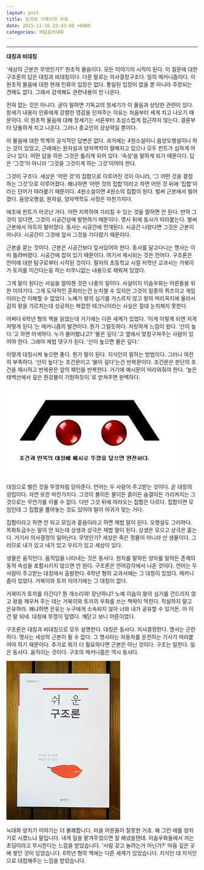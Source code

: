 ```yaml
---
layout: post
title: 토끼와 거북이의 우화
date: 2015-11-16 23:43:08 +0900
categories: 깨달음의대화
---
```


**** 

  **대칭과 비대칭**



‘세상의 근본은 무엇인가?’ 원초적 물음이다. 모든 이야기의 시작이 된다. 이 질문에 대한 구조론의 답은 대칭과 비대칭이다. 다른 말로는 의사결정구조다. 일의 메커니즘이다. 이 원초적 물음에 대한 현재 인류의 입장은 없다. 통일된 입장이 없을 뿐 아니라 주장되는 견해도 없다. 그래서 검색해도 관련내용이 안 나온다. 

  


전혀 없는 것은 아니다. 굳이 말하면 기독교의 창세기가 이 물음과 상당한 관련이 있다. 창세기 내용이 인류에게 강렬한 영감을 던져주는 이유는 처음부터 세게 치고 나오기 때문이다. 이 원초적 물음에 대해 창세기는 서론부터 조심스럽게 접근하지 않는다. 결론부터 당돌하게 치고 나온다. 그러나 종교인의 상상력일 뿐이다.

  


이 물음에 대한 학계의 공식적인 답변은 없다. 과거에는 4원소설이니 음양오행설이니 하는 것이 있었고, 근래에는 원자설과 양자역학이 말해지고 있으나 모두 핀트가 심하게 어긋나 있다. 어떤 답을 하든 그것은 틀리게 되어 있다. ‘속성’을 말하게 되기 때문이다. 답은 ‘그것’이 아니라 ‘그것을 그것이게 하는 그것’이어야 한다. 

  


그것이 구조다. 세상은 ‘어떤 것’의 집합으로 이루어진 것이 아니라, ‘그 어떤 것을 결정하는 그것’으로 이루어졌다. 왜냐하면 ‘어떤 것의 집합’이라고 하면 어떤 것 뒤에 ‘집합’이라는 단어가 따라붙기 때문이다. 4원소설이면 4원소의 집합이 된다. 벌써 근본에서 멀어졌다. 음양오행설, 원자설, 양자역학도 사정은 마찬가지다. 

  


애초에 핀트가 어긋난 거다. 어떤 지목하여 가리킬 수 있는 것을 말하면 안 된다. 만약 그것이 있다면, 그것이 시공간상에 발현하기 때문이다. 명사 뒤에 동사가 따라붙는다. 벌써 근본에서 아득히 멀어졌다. 동사는 시공간에 전개된다. 시공간 나왔다면 그것은 근본이 아니다. 시공간이 그것에 앞서 그것을 기다렸기 때문이다.

  


근본을 묻는 것이다. 근본은 시공간보다 앞서있어야 한다. 동사를 달고다니는 명사는 이미 틀려버렸다. 시공간에 잡혀 있기 때문이다. 여기서 제시되는 것은 언어다. 구조론은 언어에 대한 탐구로부터 시작된 것이다. 필자의 초등학교 시절 저학년 교과서는 거북이가 토끼를 이긴다는둥 하는 터무니없는 내용으로 채워져 있었다. 

  


그게 말이 된다는 사실을 알아챈 것은 나중의 일이다. 사실이지 이솝우화는 어른들을 위한 이야기다. 그게 도덕적인 훈화라는건 눈치챌 수 있지만 그것이 일종의 퀴즈이고 게임이라는건 이해할 수 없었다. 노예가 왕의 심기를 거스르지 않고 왕의 머리꼭지에 올라서 감히 왕을 가르치는데 성공하는 복잡한 테크닉이라는 사실은 절대 눈치채지 못한다. 

  


어쩌다 6학년 형의 책을 읽었는데 거기에는 다른 세계가 있었다. ‘이게 이렇게 되면 저게 저렇게 된다.’는 메커니즘의 발견이다. 뭔가 그럴듯하다. 저릿하게 느낌이 왔다. ‘산이 높다.’고 하면 어색하다. 누가 물어봤냐고? ‘물은 깊다.’고 옆에서 맞장구쳐주는 사람이 있어야 한다. 그래야 제법 댓구가 된다. ‘산이 높으면 물은 깊다.’ 

  


이렇게 대칭시켜 놓으면 좋다. 뭔가 말이 된다. 지식인의 말하는 방법이다. 그러나 여전히 부족하다. ‘산이 높다’는 조건문이고 ‘물이 깊다’는건 반복문이다. 조건문은 판단의 조건을 제시하고 반복문은 앞의 패턴을 반복한다. 거기에 예시문이 따라와줘야 한다. ‘높은 태백산에서 깊은 한강물이 기원하듯이.’로 받쳐주면 완벽하다. 

  



<img src="files/attach/images/198/331/639/58.jpg" alt="58.jpg" width="445" height="238" />   


대칭으로 벌린 것을 뚜껑처럼 닫아준다. 언어는 두 사람이 주고받는 것이다. 곧 대칭의 성립이다. 자연 또한 마찬가지다. 그것이 불이든 물이든 흙이든 숨결이든 가리켜지는 그것으로는 무언가를 이룰 수 없다. 다만 그것 뒤에 따라오는 집합은 다르다. 집합이면 모임인데 그 집합을 풀어놓는 것도 있어야 말이 아귀가 맞는 거다.

  


집합이라고 하면 안 되고 모임과 흩음이라고 하면 제법 말이 된다. 오행설도 그러하다. 목화토금수는 말이 안 되는데 상생과 상극은 제법 말이 된다. 상생은 모으고 상극은 흩는다. 거기서 의사결정이 일어난다. 무엇인가? 세상은 죽은 정물이 아니라 산 생물이다. 그러므로 내가 있고 네가 있고 우리가 있고 세상이 있다. 

  


생물은 움직인다. 움직임을 나타내는 것은 동사다. 원자를 말하든 양자를 말하든 존재의 동적 속성을 포함시키지 않으면 안 된다. 구조론은 언어감각에서 나온 것이다. 언어는 두 사람이 주고받는 대칭에서 출발한다. 6학년 형의 교과서에는 그 대칭이 있었다. 메커니즘이 있었다. 거북이와 토끼 이야기에는 그 대칭이 없다.

  


거북이가 토끼를 이긴다? 뭔 개소리여! 장난하냐? 노예 이솝이 왕의 심기를 건드리지 않고 왕을 깨우쳐 주는 데는 거북이와 토끼의 우화를 쓰는 책략이 먹힌다. 직설하지 말고 은유하라. 왜냐하면 은유는 누구에게 소속되지 않아 너와 내가 공유할 수 있거든. 아 이건 말 되네. 대칭에 뚜껑이 덮였다. 깨닫고 보니 어른이었다. 

  


구조론은 대칭과 비대칭으로 모두 설명한다. 대칭은 동사다. 의사결정한다. 명사는 곤란하다. 명사는 세상의 근본이 될 수 없다. 그 명사라는 자동차를 운전하는 기사가 따라붙어야 하기 때문이다. 추가로 뭐가 더 필요하다면 근본은 아닌 것이다. 구조는 일한다. 일은 동사다. 움직이는 것이다. 구조의 메커니즘은 역시 동사다. 

  




<img src="files/attach/images/198/331/639/DSC01488.JPG" alt="DSC01488.JPG" width="300" height="419" />

  


늑대와 양치기 이야기는 더 불쾌합니다. 마을 어른들이 잘못한 거죠. 왜 그런 애를 양치기로 시켰느냐 말입니다. 내게 일을 맡겨주었으면 잘 해냈을텐데. 이솝우화들에서 저는 초딩이라고 무시한다는 느낌을 받았습니다. '사람 갖고 놀려는거 아닌가?' 마음 깊은 곳에 쌓인 것이 있었습니다. 6학년 형의 책에는 다른 세계가 있었습니다. 지식인 대 지식인으로 대접해주는 느낌을 받았습니다.
